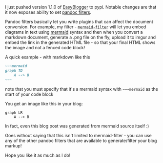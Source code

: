 <!--
PostId: 9183468336173429775
Title    : EasyBlogger now supports pandoc filters
Labels   : easyblogger
Format	 : markdown
Published: true
filters: mermaid-filter.cmd
-->
I just pushed version 1.1.0 of [EasyBlogger](http://github.com/raghur/easyblogger) to pypi. Notable changes are that
it now exposes ability to set [pandoc filters](https://github.com/jgm/pandoc/wiki/Pandoc-Filters).

Pandoc filters basically let you write plugins that can affect the document conversion. For example, my filter -
[`mermaid-filter`](http://github.com/raghur/mermaid-filter) will let you embed diagrams in text using
[mermaid](http://github.com/knsv/mermaid) syntax and then when you convert a markdown document, generate a .png file on
the fly, upload it to imgur and embed the link in the generated HTML file - so that your final HTML shows the image and not
a fenced code block!


A quick example - with markdown like this

```markdown
~~~mermaid
graph TD
    A --> B
~~~
```

note that you must specify that it's a mermaid syntax with ` ~~~mermaid ` as the start of your code block

You get an image like this in your blog:

```mermaid
graph LR
    A --> B
```

In fact, even this blog post was generated from mermaid source itself :)

Goes without saying that this isn't limited to mermaid-filter - you can use any of the other pandoc filters that are
available to generate/filter your blog markup!

Hope you like it as much as I do!


